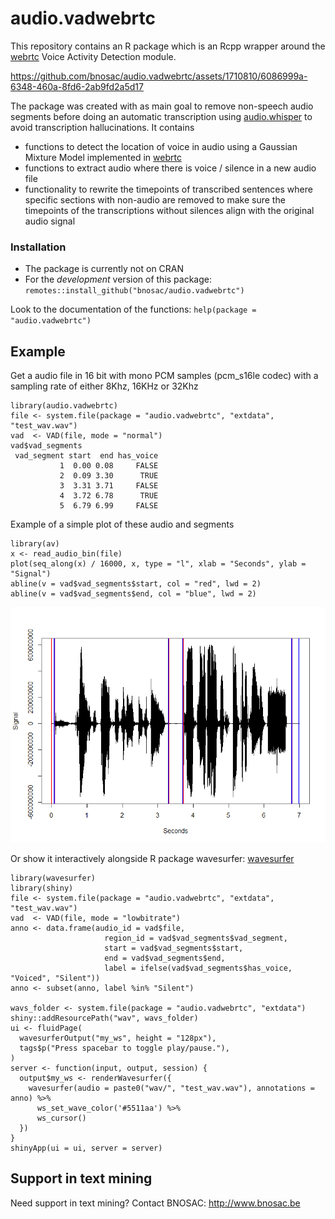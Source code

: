 # audio.vadwebrtc

This repository contains an R package which is an Rcpp wrapper around the [webrtc](https://webrtc.googlesource.com/src/) Voice Activity Detection module.

https://github.com/bnosac/audio.vadwebrtc/assets/1710810/6086999a-6348-460a-8fd6-2ab9fd2a5d17

The package was created with as main goal to remove non-speech audio segments before doing an automatic transcription using [audio.whisper](https://github.com/bnosac/audio.whisper) to avoid transcription hallucinations. It contains

- functions to detect the location of voice in audio using a Gaussian Mixture Model implemented in [webrtc](https://webrtc.googlesource.com/src/)
- functions to extract audio where there is voice / silence in a new audio file
- functionality to rewrite the timepoints of transcribed sentences where specific sections with non-audio are removed to make sure the timepoints of the transcriptions without silences align with the original audio signal

### Installation

- The package is currently not on CRAN
- For the *development* version of this package: `remotes::install_github("bnosac/audio.vadwebrtc")`

Look to the documentation of the functions: `help(package = "audio.vadwebrtc")`

## Example

Get a audio file in 16 bit with mono PCM samples (pcm_s16le codec) with a sampling rate of either 8Khz, 16KHz or 32Khz 

```{r}
library(audio.vadwebrtc)
file <- system.file(package = "audio.vadwebrtc", "extdata", "test_wav.wav")
vad  <- VAD(file, mode = "normal")
vad$vad_segments
 vad_segment start  end has_voice
           1  0.00 0.08     FALSE
           2  0.09 3.30      TRUE
           3  3.31 3.71     FALSE
           4  3.72 6.78      TRUE
           5  6.79 6.99     FALSE
```

Example of a simple plot of these audio and segments

```{r}
library(av)
x <- read_audio_bin(file)
plot(seq_along(x) / 16000, x, type = "l", xlab = "Seconds", ylab = "Signal")
abline(v = vad$vad_segments$start, col = "red", lwd = 2)
abline(v = vad$vad_segments$end, col = "blue", lwd = 2)
```

![](tools/example-detection.png)

Or show it interactively alongside R package wavesurfer: [wavesurfer](https://github.com/Athospd/wavesurfer )

```{r}
library(wavesurfer)
library(shiny)
file <- system.file(package = "audio.vadwebrtc", "extdata", "test_wav.wav")
vad  <- VAD(file, mode = "lowbitrate")
anno <- data.frame(audio_id = vad$file, 
                     region_id = vad$vad_segments$vad_segment, 
                     start = vad$vad_segments$start, 
                     end = vad$vad_segments$end, 
                     label = ifelse(vad$vad_segments$has_voice, "Voiced", "Silent"))
anno <- subset(anno, label %in% "Silent")
  
wavs_folder <- system.file(package = "audio.vadwebrtc", "extdata")
shiny::addResourcePath("wav", wavs_folder)
ui <- fluidPage(
  wavesurferOutput("my_ws", height = "128px"),
  tags$p("Press spacebar to toggle play/pause."),
)
server <- function(input, output, session) {
  output$my_ws <- renderWavesurfer({
    wavesurfer(audio = paste0("wav/", "test_wav.wav"), annotations = anno) %>%
      ws_set_wave_color('#5511aa') %>%
      ws_cursor()
  })
}
shinyApp(ui = ui, server = server)
```

## Support in text mining

Need support in text mining?
Contact BNOSAC: http://www.bnosac.be


